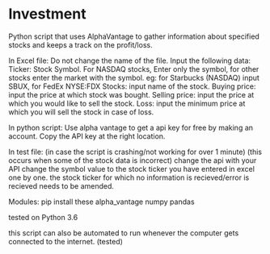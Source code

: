 # Investment
Python script that uses AlphaVantage to gather information about specified stocks and keeps a track on the profit/loss.

In Excel file:
Do not change the name of the file. Input the following data:
Ticker: Stock Symbol. For NASDAQ stocks, Enter only the symbol, for other stocks enter the market with the symbol. eg: for Starbucks (NASDAQ) input SBUX, for FedEx NYSE:FDX
Stocks: input name of the stock.
Buying price: input the price at which stock was bought.
Selling price: input the price at which you would like to sell the stock.
Loss: input the minimum price at which you will sell the stock in case of loss.

In python script:
Use alpha vantage to get a api key for free by making an account. Copy the API key at the right location.

In test file:
(in case the script is crashing/not working for over 1 minute)
(this occurs when some of the stock data is incorrect)
change the api with your API
change the symbol value to the stock ticker you have entered in excel one by one.
the stock ticker for which no information is recieved/error is recieved needs to be amended.

Modules: pip install these
alpha_vantage
numpy
pandas

tested on Python 3.6

this script can also be automated to run whenever the computer gets connected to the internet. (tested)
